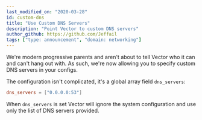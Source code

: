 ```yaml
---
last_modified_on: "2020-03-28"
id: custom-dns
title: "Use Custom DNS Servers"
description: "Point Vector to custom DNS servers"
author_github: https://github.com/Jeffail
tags: ["type: announcement", "domain: networking"]
---
```


We're modern progressive parents and aren't about to tell Vector who it can and
can't hang out with. As such, we're now allowing you to specify custom DNS
servers in your configs.

<!--truncate-->

The configuration isn't complicated, it's a global array field `dns_servers`:

```toml
dns_servers = ["0.0.0.0:53"]
```

When `dns_servers` is set Vector will ignore the system configuration and use
only the list of DNS servers provided.



